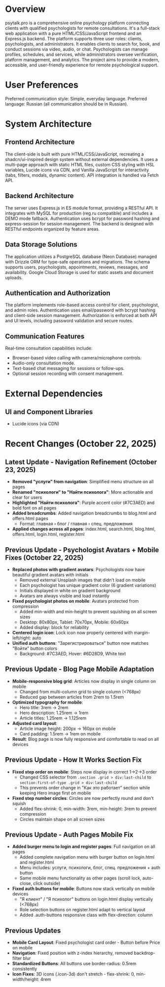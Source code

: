# Overview

psytalk.pro is a comprehensive online psychology platform connecting clients with qualified psychologists for remote consultations. It's a full-stack web application with a pure HTML/CSS/JavaScript frontend and an Express.js backend. The platform supports three user roles: clients, psychologists, and administrators. It enables clients to search for, book, and conduct sessions via video, audio, or chat. Psychologists can manage profiles, schedules, and services, while administrators oversee verification, platform management, and analytics. The project aims to provide a modern, accessible, and user-friendly experience for remote psychological support.

# User Preferences

Preferred communication style: Simple, everyday language.
Preferred language: Russian (all communication should be in Russian).

# System Architecture

## Frontend Architecture
The client-side is built with pure HTML/CSS/JavaScript, recreating a shadcn/ui-inspired design system without external dependencies. It uses a multi-page approach with static HTML files, custom CSS styling with HSL variables, Lucide icons via CDN, and Vanilla JavaScript for interactivity (tabs, filters, modals, dynamic content). API integration is handled via Fetch API.

## Backend Architecture
The server uses Express.js in ES module format, providing a RESTful API. It integrates with MySQL for production (reg.ru compatible) and includes a DEMO mode fallback. Authentication uses bcrypt for password hashing and express-session for session management. The backend is designed with RESTful endpoints organized by feature areas.

## Data Storage Solutions
The application utilizes a PostgreSQL database (Neon Database) managed with Drizzle ORM for type-safe operations and migrations. The schema supports users, psychologists, appointments, reviews, messages, and availability. Google Cloud Storage is used for static assets and document uploads.

## Authentication and Authorization
The platform implements role-based access control for client, psychologist, and admin roles. Authentication uses email/password with bcrypt hashing and client-side session management. Authorization is enforced at both API and UI levels, including password validation and secure routes.

## Communication Features
Real-time consultation capabilities include:
- Browser-based video calling with camera/microphone controls.
- Audio-only consultation mode.
- Text-based chat messaging for sessions or follow-ups.
- Optional session recording with consent management.

# External Dependencies

## UI and Component Libraries
- Lucide icons (via CDN)

# Recent Changes (October 22, 2025)

## Latest Update - Navigation Refinement (October 23, 2025)
- **Removed "услуги" from navigation**: Simplified menu structure on all pages
- **Renamed "психологи" to "Найти психолога"**: More actionable and clear for users
- **Highlighted "Найти психолога"**: Purple accent color (#7C3AED) and bold font on all pages
- **Added breadcrumbs**: Added navigation breadcrumbs to blog.html and offers.html pages
  - Format: главная › блог / главная › спец. предложения
- **Applied changes across all pages**: index.html, search.html, blog.html, offers.html, login.html, register.html

## Previous Update - Psychologist Avatars + Mobile Fixes (October 22, 2025)
- **Replaced photos with gradient avatars**: Psychologists now have beautiful gradient avatars with initials
  - Removed external Unsplash images that didn't load on mobile
  - Each psychologist has unique gradient color (6 gradient variations)
  - Initials displayed in white on gradient background
  - Avatars are always visible and load instantly
- **Fixed psychologist photos on mobile**: Avatars protected from compression
  - Added min-width and min-height to prevent squishing on all screen sizes
  - Desktop: 80x80px, Tablet: 70x70px, Mobile: 60x60px
  - Added display: block for reliability
- **Centered login icon**: Lock icon now properly centered with margin-left/right: auto
- **Unified auth buttons**: "Зарегистрироваться" button now matches "Войти" button colors
  - Background: #7C3AED, Hover: #6D28D9, White text

## Previous Update - Blog Page Mobile Adaptation
- **Mobile-responsive blog grid**: Articles now display in single column on mobile
  - Changed from multi-column grid to single column (<768px)
  - Reduced gap between articles from 2rem to 1.5rem
- **Optimized typography for mobile**:
  - Hero title: 3rem → 2rem
  - Hero description: 1.25rem → 1rem
  - Article titles: 1.25rem → 1.125rem
- **Adjusted card layout**:
  - Article image height: 200px → 160px on mobile
  - Card padding: 1.5rem → 1rem on mobile
- **Result**: Blog page is now fully responsive and comfortable to read on all devices

## Previous Update - How It Works Section Fix
- **Fixed step order on mobile**: Steps now display in correct 1→2→3 order
  - Changed CSS selector from `.section .grid > div:last-child` to `section:first-of-type .grid > div:last-child`
  - This prevents order change in "Как это работает" section while keeping Hero image first on mobile
- **Fixed step number circles**: Circles are now perfectly round and don't squish
  - Added flex-shrink: 0, min-width: 3rem, min-height: 3rem to prevent compression
  - Circles maintain shape on all screen sizes

## Previous Update - Auth Pages Mobile Fix
- **Added burger menu to login and register pages**: Full navigation on all pages
  - Added complete navigation menu with burger button on login.html and register.html
  - Menu includes: услуги, психологи, блог, спец. предложения + auth button
  - Same mobile menu functionality as other pages (scroll lock, auto-close, click outside)
- **Fixed auth buttons for mobile**: Buttons now stack vertically on mobile devices
  - "Я клиент" / "Я психолог" buttons on login.html display vertically (<768px)
  - Role selection buttons on register.html adapt to vertical layout
  - Added .auth-buttons responsive class with flex-direction: column

## Previous Updates
- **Mobile Card Layout**: Fixed psychologist card order - Button before Price on mobile
- **Navigation**: Fixed position with z-index hierarchy, removed backdrop-filter blur
- **Standardized Buttons**: All buttons use border-radius: 0.5rem consistently
- **Icon Fixes**: 3D icons (.icon-3d) don't stretch - flex-shrink: 0, min-width/height: 4rem